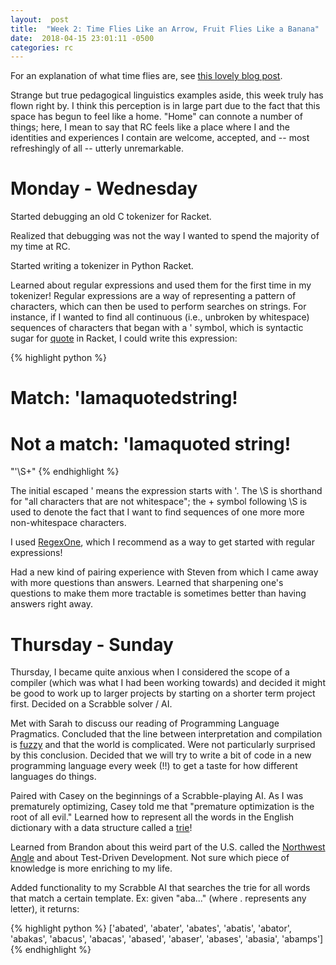 ```yaml
---
layout:  post
title:  "Week 2: Time Flies Like an Arrow, Fruit Flies Like a Banana"
date:  2018-04-15 23:01:11 -0500
categories: rc
---
```


For an explanation of what time flies are, see [this lovely blog post](https://allthingslinguistic.com/post/51834369484/structural-ambiguity-illustrations-from).

Strange but true pedagogical linguistics examples aside, this week truly has flown right by. I think this perception is in large part due to the fact that this space has begun to feel like a home. "Home" can connote a number of things; here, I mean to say that RC feels like a place where I and the identities and experiences I contain are welcome, accepted, and -- most refreshingly of all -- utterly unremarkable.

# Monday - Wednesday

Started debugging an old C tokenizer for Racket.

Realized that debugging was not the way I wanted to spend the majority of my time at RC.

Started writing a tokenizer in Python Racket.

Learned about regular expressions and used them for the first time in my tokenizer! Regular expressions are a way of representing a pattern of characters, which can then be used to perform searches on strings. For instance, if I wanted to find all continuous (i.e., unbroken by whitespace) sequences of characters that began with a ' symbol, which is syntactic sugar for [quote](https://docs.racket-lang.org/guide/quote.html) in Racket, I could write this expression:

{% highlight python %}
# Match: 'Iamaquotedstring!
# Not a match: 'Iamaquoted string!
"\'\S+"
{% endhighlight %}

The initial escaped ' means the expression starts with '. The \S is shorthand for "all characters that are not whitespace"; the + symbol following \S is used to denote the fact that I want to find sequences of one more more non-whitespace characters.

I used [RegexOne](https://regexone.com/), which I recommend as a way to get started with regular expressions!

Had a new kind of pairing experience with Steven from which I came away with more questions than answers. Learned that sharpening one's questions to make them more tractable is sometimes better than having answers right away.

# Thursday - Sunday

Thursday, I became quite anxious when I considered the scope of a compiler (which was what I had been working towards) and decided it might be good to work up to larger projects by starting on a shorter term project first. Decided on a Scrabble solver / AI.

Met with Sarah to discuss our reading of Programming Language Pragmatics. Concluded that the line between interpretation and compilation is [fuzzy](https://nedbatchelder.com/blog/201803/is_python_interpreted_or_compiled_yes.html) and that the world is complicated. Were not particularly surprised by this conclusion. Decided that we will try to write a bit of code in a new programming language every week (!!) to get a taste for how different languages do things.

Paired with Casey on the beginnings of a Scrabble-playing AI. As I was prematurely optimizing, Casey told me that "premature optimization is the root of all evil." Learned how to represent all the words in the English dictionary with a data structure called a [trie](https://en.wikipedia.org/wiki/Trie)!

Learned from Brandon about this weird part of the U.S. called the [Northwest Angle](https://en.wikipedia.org/wiki/Northwest_Angle) and about Test-Driven Development. Not sure which piece of knowledge is more enriching to my life.

Added functionality to my Scrabble AI that searches the trie for all words that match a certain template. Ex: given "aba..." (where . represents any letter), it returns:

{% highlight python %}
['abated', 'abater', 'abates', 'abatis', 'abator', 'abakas', 'abacus', 'abacas', 'abased', 'abaser', 'abases', 'abasia', 'abamps']
{% endhighlight %}
